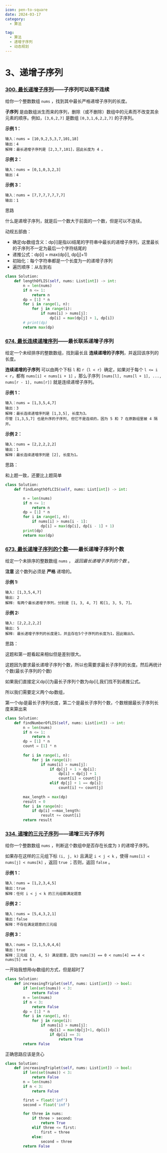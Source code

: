 ```yaml
---
icon: pen-to-square
date: 2024-03-17
category:
  - 算法

tag:
  - 算法
  - 递增子序列
  - 动态规划
---
```




# 3、递增子序列



### [300. 最长递增子序列](https://leetcode.cn/problems/longest-increasing-subsequence/)——子序列可以是不连续

给你一个整数数组 `nums` ，找到其中最长严格递增子序列的长度。

**子序列** 是由数组派生而来的序列，删除（或不删除）数组中的元素而不改变其余元素的顺序。例如，`[3,6,2,7]` 是数组 `[0,3,1,6,2,2,7]` 的子序列。

**示例 1：**

```
输入：nums = [10,9,2,5,3,7,101,18]
输出：4
解释：最长递增子序列是 [2,3,7,101]，因此长度为 4 。
```

**示例 2：**

```
输入：nums = [0,1,0,3,2,3]
输出：4
```

**示例 3：**

```
输入：nums = [7,7,7,7,7,7,7]
输出：1
```

思路

什么是递增子序列，就是后一个数大于前面的一个数，但是可以不连续。

动规五部曲：

- 确定dp数组含义：dp[i]是指以i结尾的字符串中最长的递增子序列，这里最长的子序列不一定为最后一个字符结尾的
- 递推公式：dp[i] = max(dp[i], dp[j]+1)
- 初始化：每个字符串都是一个长度为一的递增子序列
- 遍历顺序：从左到右



```python
class Solution:
    def lengthOfLIS(self, nums: List[int]) -> int:
        n = len(nums)
        if n <= 1:
            return n
        dp = [1] * n
        for i in range(1, n):
            for j in range(i):
                if nums[i] > nums[j]:
                    dp[i] = max(dp[j] + 1, dp[i])
        # print(dp)
        return max(dp)

```

### [674. 最长连续递增序列](https://leetcode.cn/problems/longest-continuous-increasing-subsequence/)——最长联系递增子序列

给定一个未经排序的整数数组，找到最长且 **连续递增的子序列**，并返回该序列的长度。

**连续递增的子序列** 可以由两个下标 `l` 和 `r`（`l < r`）确定，如果对于每个 `l <= i < r`，都有 `nums[i] < nums[i + 1]` ，那么子序列 `[nums[l], nums[l + 1], ..., nums[r - 1], nums[r]]` 就是连续递增子序列。

 

**示例 1：**

```
输入：nums = [1,3,5,4,7]
输出：3
解释：最长连续递增序列是 [1,3,5], 长度为3。
尽管 [1,3,5,7] 也是升序的子序列, 但它不是连续的，因为 5 和 7 在原数组里被 4 隔开。 
```

**示例 2：**

```
输入：nums = [2,2,2,2,2]
输出：1
解释：最长连续递增序列是 [2], 长度为1。
```

思路：

和上题一致，还要比上题简单

```python
class Solution:
    def findLengthOfLCIS(self, nums: List[int]) -> int:

        n = len(nums)
        if n <= 1:
            return n
        dp = [1] * n
        for i in range(1, n):
            if nums[i] > nums[i - 1]:
                dp[i] = max(dp[i], dp[i - 1] + 1)
        print(dp)
        return max(dp)

```



### [673. 最长递增子序列的个数](https://leetcode.cn/problems/number-of-longest-increasing-subsequence/)——最长递增子序列个数

给定一个未排序的整数数组 `nums` ， *返回最长递增子序列的个数* 。

**注意** 这个数列必须是 **严格** 递增的。

 

**示例 1:**

```
输入: [1,3,5,4,7]
输出: 2
解释: 有两个最长递增子序列，分别是 [1, 3, 4, 7] 和[1, 3, 5, 7]。
```

**示例 2:**

```
输入: [2,2,2,2,2]
输出: 5
解释: 最长递增子序列的长度是1，并且存在5个子序列的长度为1，因此输出5。
```

思路：

这题和第一题看起来相似但是差别很大。

这题因为要求最长递增子序列个数，所以也需要求最长子序列的长度。然后再统计个数(最长子序列的个数)

如果我们直接定义dp[i]为最长子序列个数为dp[i],我们找不到递推公式。

所以我们需要定义两个dp数组，

第一个dp是最长子序列长度，第二个是最长子序列个数，个数根据最长子序列长度来算出来





```python
class Solution:
    def findNumberOfLIS(self, nums: List[int]) -> int:
        n = len(nums)
        if n <= 1:
            return n
        dp = [1] * n
        count = [1] * n
    
        for i in range(1, n):
            for j in range(i):
                if nums[i] > nums[j]:
                    if dp[j] + 1 > dp[i]:
                        dp[i] = dp[j] + 1
                        count[i] = count[j]
                    elif dp[j] + 1 == dp[i]:
                        count[i] += count[j]
            
        max_length = max(dp)
        result = 0
        for i in range(n):
            if dp[i] ==max_length:
                result += count[i]
        return result

```

### [334. 递增的三元子序列](https://leetcode.cn/problems/increasing-triplet-subsequence/)——递增三元子序列

给你一个整数数组 `nums` ，判断这个数组中是否存在长度为 `3` 的递增子序列。

如果存在这样的三元组下标 `(i, j, k)` 且满足 `i < j < k` ，使得 `nums[i] < nums[j] < nums[k]` ，返回 `true` ；否则，返回 `false` 。

 

**示例 1：**

```
输入：nums = [1,2,3,4,5]
输出：true
解释：任何 i < j < k 的三元组都满足题意
```

**示例 2：**

```
输入：nums = [5,4,3,2,1]
输出：false
解释：不存在满足题意的三元组
```

**示例 3：**

```
输入：nums = [2,1,5,0,4,6]
输出：true
解释：三元组 (3, 4, 5) 满足题意，因为 nums[3] == 0 < nums[4] == 4 < nums[5] == 6
```

 

一开始我想用dp数组的方式，但是超时了

```python
class Solution:
    def increasingTriplet(self, nums: List[int]) -> bool:
        if len(set(nums)) < 3:
            return False
        n = len(nums)
        if n < 3:
            return False
        dp = [1] * n
        for i in range(1, n):
            for j in range(i):
                if nums[i] > nums[j]:
                    dp[i] = max(dp[j]+1, dp[i])
                    if dp[i] == 3:
                        return True
        return False
```

正确思路应该是贪心

```python
class Solution:
    def increasingTriplet(self, nums: List[int]) -> bool:
        if len(set(nums)) < 3:
            return False
        n = len(nums)
        if n < 3:
            return False

        first = float('inf')
        second = float('inf')

        for three in nums:
            if three > second:
                return True
            elif three <= first:
                first = three
            else:
                second = three
        return False

```

